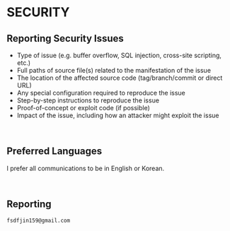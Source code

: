 # SECURITY

## Reporting Security Issues

- Type of issue (e.g. buffer overflow, SQL injection, cross-site scripting, etc.)
- Full paths of source file(s) related to the manifestation of the issue
- The location of the affected source code (tag/branch/commit or direct URL)
- Any special configuration required to reproduce the issue
- Step-by-step instructions to reproduce the issue
- Proof-of-concept or exploit code (if possible)
- Impact of the issue, including how an attacker might exploit the issue

<br>

## Preferred Languages

I prefer all communications to be in English or Korean.

<br>

## Reporting

`fsdfjin159@gmail.com`
